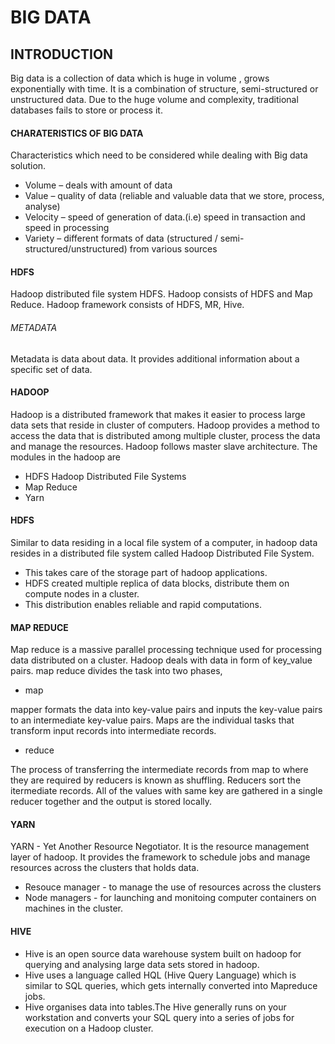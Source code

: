 # BIG DATA #

## INTRODUCTION ##
Big data is a collection of data which is huge in volume , grows exponentially with time.
It is a combination of structure, semi-structured or unstructured data.
Due to the huge volume and complexity, traditional databases fails to store or process it.

####  CHARATERISTICS OF BIG  DATA ####

Characteristics which need to be considered while dealing with Big data solution.
 - Volume – deals with amount of data
 - Value – quality of data (reliable and valuable data that we store, process, analyse)
 - Velocity – speed of generation of data.(i.e) speed in transaction and speed in processing
 - Variety – different formats of data (structured / semi-structured/unstructured) from various sources 

#### HDFS ####
Hadoop distributed file system HDFS.
Hadoop consists of HDFS and Map Reduce.
Hadoop framework consists of HDFS, MR, Hive.

###### METADATA ######
Metadata is data about data. It provides additional information about a specific set of data.

#### HADOOP ####
Hadoop is a distributed framework that makes it easier to process large data sets that reside in cluster of computers.
Hadoop provides a method to access the data that is distributed among multiple cluster, process the data and manage the resources.
Hadoop follows master slave architecture.
The modules in the hadoop are
  - HDFS Hadoop Distributed File Systems
  - Map Reduce
  - Yarn
  
#### HDFS ####
Similar to data residing in a local file system of a computer, in hadoop data resides in a distributed file system called Hadoop Distributed File System.
 - This takes care of the storage part of hadoop applications.
 - HDFS created multiple replica of data blocks, distribute them on compute nodes in a cluster.
 - This distribution enables reliable and rapid computations.

#### MAP REDUCE ####
Map reduce is a massive parallel processing technique used for processing data distributed on a cluster.
Hadoop deals with data in form of key_value pairs.
map reduce divides the task into two phases, 
 - map
      
mapper formats the data into key-value pairs and inputs the key-value pairs to an intermediate key-value pairs.
Maps are the individual tasks that transform input records into intermediate records.

 - reduce

The process of transferring the intermediate records from map to where they are required by reducers is known as shuffling.
Reducers sort the itermediate records.
All of the values with same key are gathered in a single reducer together and the output is stored locally.

#### YARN ####
YARN - Yet Another Resource Negotiator.
It is the resource management layer of hadoop.
It provides the framework to schedule jobs and manage resources across the clusters that holds data.
 - Resouce manager - to manage the use of resources across the clusters
 - Node managers - for launching and monitoing computer containers on machines in the cluster.

#### HIVE ####
 - Hive is an open source data warehouse system built on hadoop for  querying and analysing large data sets stored in hadoop.
 - Hive uses a language called HQL (Hive Query Language) which is similar to SQL queries, which gets internally converted into Mapreduce jobs.
 - Hive organises data into tables.The Hive generally runs on your workstation and converts your SQL query into a series of jobs for execution on a Hadoop cluster. 

